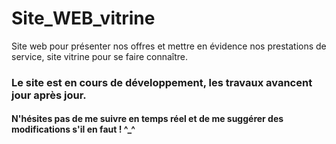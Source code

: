 # Site_WEB_vitrine
Site web pour présenter nos offres et mettre en évidence nos prestations de service, site vitrine pour se faire connaître.  

### Le site est en cours de développement, les travaux avancent jour après jour. 
#### N'hésites pas de me suivre en temps réel et de me suggérer des modifications s'il en faut ! ^_^
